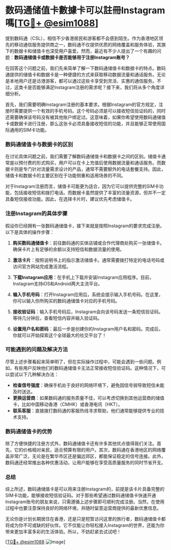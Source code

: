 # 数码通储值卡數據卡可以註冊Instagram嗎[[TG💪+ @esim1088](https://t.me/s/esim1088)]

提到数码通（CSL），相信不少香港居民和游客都不会感到陌生。作为香港地区领先的移动通信服务提供商之一，数码通不仅提供优质的网络覆盖和服务体验，其旗下的数据卡和储值卡也深受用户喜爱。然而，最近有不少人提出了一个有趣的问题：**数码通储值卡或数据卡是否能够用于注册Instagram账号？**

在回答这个问题之前，我们先来简单了解一下数码通储值卡和数据卡的特点。数码通提供的储值卡和数据卡是一种便捷的方式来获取移动数据流量和通话服务。无论是本地用户还是访港游客，都可以通过这些卡享受到灵活、实惠的通信服务。不过，这类卡是否能够满足Instagram注册的需求呢？接下来，我们将从多个角度详细分析。

首先，我们需要明确Instagram注册的基本要求。根据Instagram的官方规定，注册时需要提供一个有效的手机号码。这个号码必须是可以接收短信验证码的，同时还需要确保该号码没有被其他账户绑定过。这意味着，如果你希望使用数码通储值卡或数据卡进行注册，那么这张卡必须具备接收短信的功能，并且能够正常使用国际通用的SIM卡功能。

### 数码通储值卡与数据卡的区别

在讨论具体问题之前，我们需要了解数码通储值卡和数据卡之间的区别。储值卡通常是以预付费的形式购买，用户可以在卡上充值后使用数据流量和通话服务。而数据卡则是专门针对流量需求设计的产品，通常不需要额外的电话套餐支持。因此，储值卡和数据卡的主要区别在于功能侧重和适用场景的不同。

对于Instagram注册而言，储值卡可能更为适合，因为它可以提供完整的SIM卡功能，包括接收短信和拨打电话。而数据卡虽然提供了丰富的流量资源，但并不一定具备短信接收功能。因此，在选择卡片时，建议优先考虑储值卡。

### 注册Instagram的具体步骤

假设你已经拥有一张数码通储值卡，接下来就是按照Instagram的要求完成注册。以下是具体的操作步骤：

1. **购买数码通储值卡**：前往数码通的实体店铺或合作代理商处购买一张储值卡。确保卡片上有足够的余额以支持短信和数据流量的使用。
   
2. **激活卡片**：按照说明书上的指示激活储值卡。通常需要拨打特定的电话号码或访问官方网站完成激活流程。

3. **下载Instagram应用**：在手机上下载并安装Instagram应用程序。目前，Instagram支持iOS和Android两大主流平台。

4. **输入手机号码**：打开Instagram应用后，系统会提示输入手机号码。在这里，你可以输入你所购买的数码通储值卡对应的手机号码。

5. **接收验证码**：输入手机号码后，Instagram会向该号码发送一条短信验证码。等待几分钟后，查看短信内容并输入验证码。

6. **设置用户名和密码**：最后一步是创建你的Instagram用户名和密码。完成后，你就可以开始探索这个全球最大的社交平台了！

### 可能遇到的问题及解决方法

尽管上述步骤看起来简单明了，但在实际操作过程中，可能会遇到一些问题。例如，有些用户反映他们的数码通储值卡无法正常接收短信验证码。这种情况下，可以尝试以下几种解决办法：

- **检查信号强度**：确保手机处于良好的网络环境下，避免因信号弱导致短信未能及时送达。
- **更换运营商**：如果数码通的服务质量不佳，可以考虑切换到其他运营商的储值卡，比如中国移动香港（CMHK）或香港电讯（HKT）。
- **联系客服**：直接拨打数码通的客服热线寻求帮助，他们通常能够提供专业的技术支持。

### 数码通储值卡的优势

除了方便快捷的注册方式外，数码通储值卡还有许多其他优点值得我们关注。首先，它的价格相对亲民，适合预算有限的用户。其次，数码通在香港地区的网络覆盖非常广泛，无论是在繁华市区还是偏远郊区，都能保证稳定的信号连接。此外，数码通还经常推出各种优惠活动，让用户能够在享受高质量服务的同时节省开支。

### 总结

综上所述，数码通储值卡是可以用来注册Instagram的，前提是该卡片具备完整的SIM卡功能，能够接收短信验证码。对于那些希望通过数码通储值卡快速开通Instagram账号的朋友来说，只需遵循上述步骤即可顺利完成注册。当然，在使用过程中也要注意保持良好的网络环境，并随时留意运营商提供的最新优惠信息。

无论你是计划长期居住在香港，还是只是短暂访问这里的旅行者，数码通储值卡都将成为你不可或缺的好伙伴。它不仅能让你轻松接入Instagram的世界，还能为你带来更加丰富多彩的生活体验。所以，不妨赶紧去试试吧！

[[TG💪+ @esim1088](https://t.me/s/esim1088) ![Image](https://i.postimg.cc/4NQfJmqS/Snipaste-2025-05-13-00-14-12.png)]
